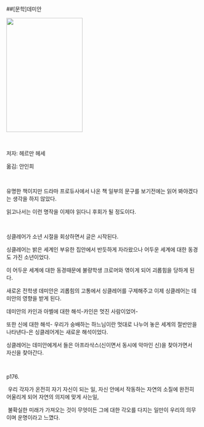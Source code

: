 ##[문학]데미안
						<div id="postViewArea">						<div id="postViewArea">						<div id="post-view220404926141" class="post-view pcol2 _param(1) _postViewArea220404926141">						<div id="post-view220404926141" class="post-view pcol2 _param(1) _postViewArea220404926141">							 <p><img src="http://postfiles2.naver.net/20150629_17/skyalzza_1435554595205uVIWp_JPEG/8954620140_1.jpg?type=w2" width="200" height="299" style="cursor: pointer; rwidth: 200px; rheight: 299px" id="20150629_17/skyalzza_1435554595205uVIWp_JPEG/8954620140_1.jpg" onclick="popview(this, '90000003_0000000000000033512846BD')" alt="" class="_photoImage"></p><p>&nbsp;</p><p>저자: 헤르만 헤세</p><p>옮김: 안인희</p><p>&nbsp;</p><p>유명한 책이지만 드라마 프로듀사에서 나온 책 일부의&nbsp;문구를 보기전에는 읽어 봐야겠다는 생각을 하지 않았다.</p><p>읽고나서는 이런 명작을&nbsp;이제야 읽다니 후회가 될 정도이다.</p><p>&nbsp;</p><p>싱클레어가 소년 시절을 회상하면서 글은&nbsp;시작된다.</p><p>싱클레어는&nbsp;밝은 세계인 부유한 집안에서 반듯하게 자라왔으나&nbsp;어두운 세계에 대한 동경도 가진 소년이었다.</p><p>이 어두운 세계에 대한 동경때문에 불량학생 크로머와 엮이게 되어 괴롭힘을 당하게 된다.</p><p>새로온 전학생 데미안은 괴롭힘의 고통에서 싱클레어를 구제해주고 이제 싱클레어는 데미안의 영향을 받게 된다.</p><p>데미안의 카인과 아벨에 대한 해석-카인은 멋진 사람이었어-</p><p>또한 신에 대한 해석- 우리가 숭배하는 하느님이란 멋대로 나누어 놓은 세계의 절반만을 나타낸다-은 싱클레어게는 새로운 해석이었다.</p><p>싱클레어는 데미안에게서 들은 아프라삭스(신이면서 동시에 악마인 신)을 찾아가면서 자신을 찾아간다.</p><p>&nbsp;</p><p>p176.</p><p>&nbsp;우리 각자가 온전히 자기 자신이 되는 일, 자신 안에서 작동하는 자연의 소질에 완전히 어울리게 되어 자연의&nbsp;의지에&nbsp;맞게 사는일,</p><p>&nbsp;불확실한 미래가 가져오는 것이 무엇이든 그에 대한 각오를 다지는 일만이 우리의 의무이며 운명이라고 느꼈다.&nbsp;&nbsp;</p>						</div>						</div>